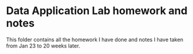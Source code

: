 # Data Application Lab homework and notes

This folder contains all the homework I have done and notes I have taken from Jan 23 to 20 weeks later.
